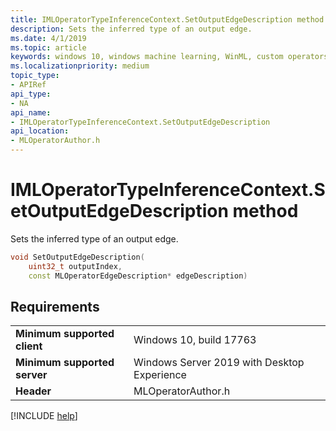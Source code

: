 ```yaml
---
title: IMLOperatorTypeInferenceContext.SetOutputEdgeDescription method
description: Sets the inferred type of an output edge.
ms.date: 4/1/2019
ms.topic: article
keywords: windows 10, windows machine learning, WinML, custom operators, SetOutputEdgeDescription
ms.localizationpriority: medium
topic_type:
- APIRef
api_type:
- NA
api_name:
- IMLOperatorTypeInferenceContext.SetOutputEdgeDescription
api_location:
- MLOperatorAuthor.h
---
```


# IMLOperatorTypeInferenceContext.SetOutputEdgeDescription method

Sets the inferred type of an output edge.

```cpp
void SetOutputEdgeDescription(
    uint32_t outputIndex,
    const MLOperatorEdgeDescription* edgeDescription)
```

## Requirements

| | |
|-|-|
| **Minimum supported client** | Windows 10, build 17763 |
| **Minimum supported server** | Windows Server 2019 with Desktop Experience |
| **Header** | MLOperatorAuthor.h |

[!INCLUDE [help](../../includes/get-help.md)]
